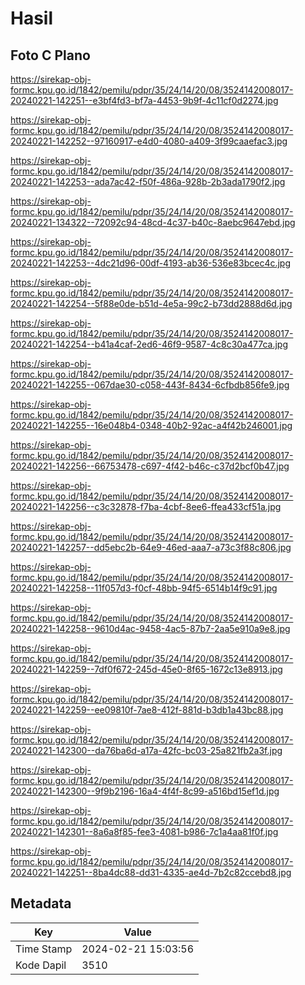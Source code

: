 # Hasil

## Foto C Plano

https://sirekap-obj-formc.kpu.go.id/1842/pemilu/pdpr/35/24/14/20/08/3524142008017-20240221-142251--e3bf4fd3-bf7a-4453-9b9f-4c11cf0d2274.jpg

https://sirekap-obj-formc.kpu.go.id/1842/pemilu/pdpr/35/24/14/20/08/3524142008017-20240221-142252--97160917-e4d0-4080-a409-3f99caaefac3.jpg

https://sirekap-obj-formc.kpu.go.id/1842/pemilu/pdpr/35/24/14/20/08/3524142008017-20240221-142253--ada7ac42-f50f-486a-928b-2b3ada1790f2.jpg

https://sirekap-obj-formc.kpu.go.id/1842/pemilu/pdpr/35/24/14/20/08/3524142008017-20240221-134322--72092c94-48cd-4c37-b40c-8aebc9647ebd.jpg

https://sirekap-obj-formc.kpu.go.id/1842/pemilu/pdpr/35/24/14/20/08/3524142008017-20240221-142253--4dc21d96-00df-4193-ab36-536e83bcec4c.jpg

https://sirekap-obj-formc.kpu.go.id/1842/pemilu/pdpr/35/24/14/20/08/3524142008017-20240221-142254--5f88e0de-b51d-4e5a-99c2-b73dd2888d6d.jpg

https://sirekap-obj-formc.kpu.go.id/1842/pemilu/pdpr/35/24/14/20/08/3524142008017-20240221-142254--b41a4caf-2ed6-46f9-9587-4c8c30a477ca.jpg

https://sirekap-obj-formc.kpu.go.id/1842/pemilu/pdpr/35/24/14/20/08/3524142008017-20240221-142255--067dae30-c058-443f-8434-6cfbdb856fe9.jpg

https://sirekap-obj-formc.kpu.go.id/1842/pemilu/pdpr/35/24/14/20/08/3524142008017-20240221-142255--16e048b4-0348-40b2-92ac-a4f42b246001.jpg

https://sirekap-obj-formc.kpu.go.id/1842/pemilu/pdpr/35/24/14/20/08/3524142008017-20240221-142256--66753478-c697-4f42-b46c-c37d2bcf0b47.jpg

https://sirekap-obj-formc.kpu.go.id/1842/pemilu/pdpr/35/24/14/20/08/3524142008017-20240221-142256--c3c32878-f7ba-4cbf-8ee6-ffea433cf51a.jpg

https://sirekap-obj-formc.kpu.go.id/1842/pemilu/pdpr/35/24/14/20/08/3524142008017-20240221-142257--dd5ebc2b-64e9-46ed-aaa7-a73c3f88c806.jpg

https://sirekap-obj-formc.kpu.go.id/1842/pemilu/pdpr/35/24/14/20/08/3524142008017-20240221-142258--11f057d3-f0cf-48bb-94f5-6514b14f9c91.jpg

https://sirekap-obj-formc.kpu.go.id/1842/pemilu/pdpr/35/24/14/20/08/3524142008017-20240221-142258--9610d4ac-9458-4ac5-87b7-2aa5e910a9e8.jpg

https://sirekap-obj-formc.kpu.go.id/1842/pemilu/pdpr/35/24/14/20/08/3524142008017-20240221-142259--7df0f672-245d-45e0-8f65-1672c13e8913.jpg

https://sirekap-obj-formc.kpu.go.id/1842/pemilu/pdpr/35/24/14/20/08/3524142008017-20240221-142259--ee09810f-7ae8-412f-881d-b3db1a43bc88.jpg

https://sirekap-obj-formc.kpu.go.id/1842/pemilu/pdpr/35/24/14/20/08/3524142008017-20240221-142300--da76ba6d-a17a-42fc-bc03-25a821fb2a3f.jpg

https://sirekap-obj-formc.kpu.go.id/1842/pemilu/pdpr/35/24/14/20/08/3524142008017-20240221-142300--9f9b2196-16a4-4f4f-8c99-a516bd15ef1d.jpg

https://sirekap-obj-formc.kpu.go.id/1842/pemilu/pdpr/35/24/14/20/08/3524142008017-20240221-142301--8a6a8f85-fee3-4081-b986-7c1a4aa81f0f.jpg

https://sirekap-obj-formc.kpu.go.id/1842/pemilu/pdpr/35/24/14/20/08/3524142008017-20240221-142251--8ba4dc88-dd31-4335-ae4d-7b2c82ccebd8.jpg


## Metadata

| Key        | Value               |
| ---------- | ------------------- |
| Time Stamp | 2024-02-21 15:03:56 |
| Kode Dapil | 3510                |




